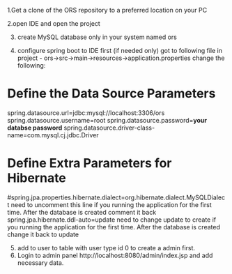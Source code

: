 
1.Get a clone of the ORS repository to a preferred location on your PC

2.open IDE and open the project

3.	create MySQL database only in your system named ors

4.	configure spring boot to IDE first (if needed only)
got to following file in project - ors->src->main->resources->application.properties change the following:

# Define the Data Source Parameters
spring.datasource.url=jdbc:mysql://localhost:3306/ors
spring.datasource.username=root
spring.datasource.password=**your databse password**
spring.datasource.driver-class-name=com.mysql.cj.jdbc.Driver

# Define Extra Parameters for Hibernate
#spring.jpa.properties.hibernate.dialect=org.hibernate.dialect.MySQLDialect need to uncomment this line if you running the application for the first time. After the database is created comment it back
spring.jpa.hibernate.ddl-auto=update   need to change update to create if you running the application for the first time. After the database is created change it back to update

5.	add to user to table with user type id  0 to create a admin first.
6.	Login to admin panel  http://localhost:8080/admin/index.jsp and add necessary data.
